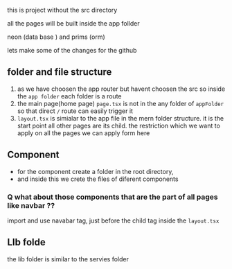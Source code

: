 this is project without the src directory 

all the pages will be built inside the app follder 

neon (data base ) and prims (orm)


lets make some of the changes for the github

## folder and file structure 

1. as we have choosen the app router but havent choosen the src so inside the `app folder`  each folder is a route 
2. the main page(home page) `page.tsx` is not in the any folder of  `appFolder` so that direct `/` route can easily trigger it 
3. `layout.tsx` is simialar to the app file in the mern folder structure. it is the start point all other pages are its child. the restriction which we want to apply on all the pages we can apply form here


## Component 
- for the component create a folder in the root directory, 
- and inside this we crete the files of diferent components

### Q what about those components that are the part of all pages like navbar ??
import and use navabar tag, just before the child tag inside the `layout.tsx`

## LIb folde 

the lib folder is similar to the servies folder 